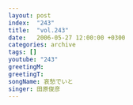 ```yaml
---
layout: post
index:  "243"
title:  "vol.243"
date:   2006-05-27 12:00:00 +0300
categories: archive
tags: []
youtube: "243"
greetingM: 
greetingT: 
songName: 哀愁でいと
singer: 田原俊彦
---
```


